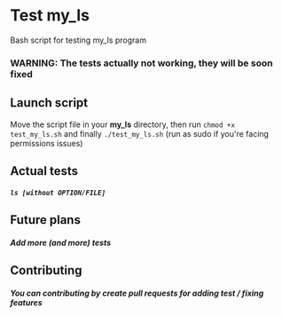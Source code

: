 # Test my_ls
Bash script for testing my_ls program

### WARNING: The tests actually not working, they will be soon fixed

## Launch script
Move the script file in your **my_ls** directory, then run `chmod +x test_my_ls.sh` and finally `./test_my_ls.sh` (run as sudo if you're facing permissions issues)

## Actual tests
##### `ls [without OPTION/FILE]`

## Future plans
##### Add more (and more) tests

## Contributing
##### You can contributing by create pull requests for adding test / fixing features
